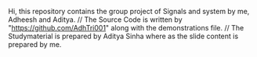 Hi, this repository contains the group project of Signals and system by me, Adheesh and Aditya. //
The Source Code is written by "https://github.com/AdhTri001" along with the demonstrations file. //
The Studymaterial is prepared by Aditya Sinha where as the slide content is prepared by me.
